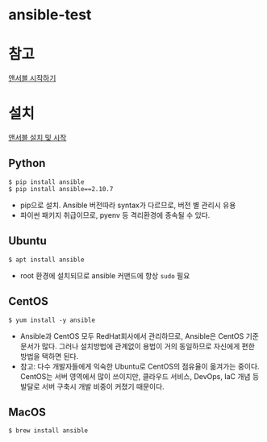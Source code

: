 # ansible-test

# 참고
[앤서블 시작하기](https://wikidocs.net/130109)

# 설치
[앤서블 설치 및 시작](https://league-cat.tistory.com/376)

## Python
    $ pip install ansible
    $ pip install ansible==2.10.7
- pip으로 설치. Ansible 버전따라 syntax가 다르므로, 버전 별 관리시 유용
- 파이썬 패키지 취급이므로, pyenv 등 격리환경에 종속될 수 있다.

## Ubuntu
    $ apt install ansible
- root 환경에 설치되므로 ansible 커맨드에 항상 `sudo` 필요

## CentOS
    $ yum install -y ansible
- Ansible과 CentOS 모두 RedHat회사에서 관리하므로, Ansible은 CentOS 기준 문서가 많다. 그러나 설치방법에 관계없이 용법이 거의 동일하므로 자신에게 편한 방법을 택하면 된다.
- 참고: 다수 개발자들에게 익숙한 Ubuntu로 CentOS의 점유율이 옮겨가는 중이다. CentOS는 서버 영역에서 많이 쓰이지만, 클라우드 서비스, DevOps, IaC 개념 등 발달로 서버 구축시 개발 비중이 커졌기 때문이다.

## MacOS
    $ brew install ansible